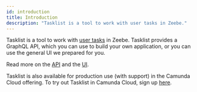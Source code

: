 ```yaml
---
id: introduction
title: Introduction
description: "Tasklist is a tool to work with user tasks in Zeebe."
---
```


Tasklist is a tool to work with [user tasks](/components/modeler/bpmn/user-tasks/user-tasks.md) in Zeebe. Tasklist provides a GraphQL API, which you can use to build your own application, or you can use the general UI we prepared for you.

Read more on the [API](../userguide/api/overview) and the [UI](../userguide/user-interface/overview).

Tasklist is also available for production use (with support) in the Camunda Cloud offering. To try out Tasklist in Camunda Cloud, sign up [here](https://accounts.cloud.camunda.io/signup).

[//]:# (I also think this doc is worth revisiting/fluffing up a bit. Tasklist is capable of so much more than just "working with user tasks." Perhaps even just adding an image or two would encourage users to keep reading the rest of our documentation here.)
